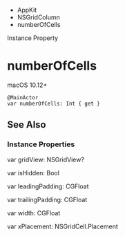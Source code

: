 

- AppKit
- NSGridColumn
-  numberOfCells 

Instance Property

# numberOfCells

macOS 10.12+

``` source
@MainActor
var numberOfCells: Int { get }
```

## See Also

### Instance Properties

var gridView: NSGridView?

var isHidden: Bool

var leadingPadding: CGFloat

var trailingPadding: CGFloat

var width: CGFloat

var xPlacement: NSGridCell.Placement

